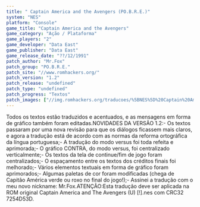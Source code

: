 ```yaml
---
title: " Captain America and the Avengers (PO.B.R.E.)"
system: "NES"
platform: "Console"
game_title: "Captain America and the Avengers"
game_category: "Ação / Plataforma"
game_players: "2"
game_developer: "Data East"
game_publisher: "Data East"
game_release_date: "??/12/1991"
patch_author: "Mr.Fox"
patch_group: "PO.B.R.E."
patch_site: "//www.romhackers.org/"
patch_version: "1.2"
patch_release: "undefined"
patch_type: "undefined"
patch_progress: "Textos"
patch_images: ["//img.romhackers.org/traducoes/%5BNES%5D%20Captain%20America%20-%20POBRE%20-%201.png","//img.romhackers.org/traducoes/%5BNES%5D%20Captain%20America%20-%20POBRE%20-%202.png","//img.romhackers.org/traducoes/%5BNES%5D%20Captain%20America%20-%20POBRE%20-%203.png"]
---
```

Todos os textos estão traduzidos e acentuados, e as mensagens em forma de gráfico também foram editadas.NOVIDADES DA VERSÃO 1.2:- Os textos passaram por uma nova revisão para que os diálogos ficassem mais claros, e agora a tradução está de acordo com as normas da reforma ortográfica da língua portuguesa;- A tradução do modo versus foi toda refeita e aprimorada;- O gráfico CONTRA, do modo versus, foi centralizado verticalmente;- Os textos da tela de continue/fim de jogo foram centralizados;- O espaçamento entre os textos dos créditos finais foi melhorado;- Vários elementos textuais em forma de gráfico foram aprimorados;- Algumas paletas de cor foram modificadas (chega de Capitão América verde ou roxo no final do jogo!);- Assinei a tradução com o meu novo nickname: Mr.Fox.ATENÇÃO:Esta tradução deve ser aplicada na ROM original Captain America and The Avengers (U) [!].nes com CRC32 7254D53D.